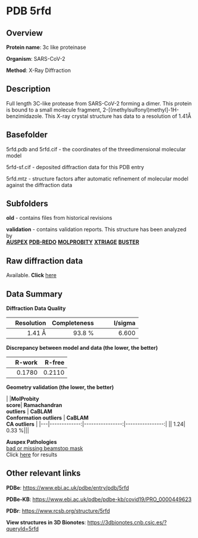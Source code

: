 # PDB 5rfd

## Overview

**Protein name**: 3c like proteinase

**Organism**: SARS-CoV-2

**Method**: X-Ray Diffraction

## Description

Full length 3C-like protease from SARS-CoV-2 forming a dimer. This protein is bound to a small molecule fragment, 2-[(methylsulfonyl)methyl]-1H-benzimidazole. This X-ray crystal structure has data to a resolution of 1.41Å

## Basefolder

5rfd.pdb and 5rfd.cif - the coordinates of the threedimensional molecular model

5rfd-sf.cif - deposited diffraction data for this PDB entry

5rfd.mtz - structure factors after automatic refinement of molecular model against the diffraction data

## Subfolders



**old** - contains files from historical revisions

**validation** - contains validation reports. This structure has been analyzed by <br>[**AUSPEX**](https://github.com/thorn-lab/coronavirus_structural_task_force/tree/master/pdb/3c_like_proteinase/SARS-CoV-2/5rfd/validation/auspex) [**PDB-REDO**](https://github.com/thorn-lab/coronavirus_structural_task_force/tree/master/pdb/3c_like_proteinase/SARS-CoV-2/5rfd/validation/pdb-redo) [**MOLPROBITY**](https://github.com/thorn-lab/coronavirus_structural_task_force/tree/master/pdb/3c_like_proteinase/SARS-CoV-2/5rfd/validation/molprobity) [**XTRIAGE**](https://github.com/thorn-lab/coronavirus_structural_task_force/blob/master/pdb/3c_like_proteinase/SARS-CoV-2/5rfd/validation/Xtriage_output.log) [**BUSTER**](https://www.globalphasing.com/buster/wiki/index.cgi?Covid19Pdb5RFD)  



## Raw diffraction data

Available. **Click** [here](https://zenodo.org/record/3731341) 

## Data Summary
**Diffraction Data Quality**

|   | Resolution | Completeness| I/sigma |
|---|-------------:|----------------:|--------------:|
|   |1.41 Å|93.8  %|<img width=50/>6.600|

**Discrepancy between model and data (the lower, the better)**

|   | **R-work**| **R-free**   
|---|-------------:|----------------:|           
||  0.1780|  0.2110|

**Geometry validation (the lower, the better)**

|   |**MolProbity<br>score**| **Ramachandran<br>outliers** | **CaBLAM<br>Conformation outliers** | **CaBLAM<br>CA outliers** |
|---|-------------:|----------------:|----------------:|
||  1.24|  0.33 %|||

**Auspex Pathologies**<br> [bad or missing beamstop mask](https://www.auspex.de/pathol/#2)<br>Click [here](https://github.com/thorn-lab/coronavirus_structural_task_force/blob/master/pdb/3c_like_proteinase/SARS-CoV-2/5rfd/validation/auspex/5rfd_auspex_comments.txt)  for results

 



## Other relevant links 
**PDBe**:  https://www.ebi.ac.uk/pdbe/entry/pdb/5rfd

**PDBe-KB**: https://www.ebi.ac.uk/pdbe/pdbe-kb/covid19/PRO_0000449623 
 
**PDBr**: https://www.rcsb.org/structure/5rfd 

**View structures in 3D Bionotes**: https://3dbionotes.cnb.csic.es/?queryId=5rfd

